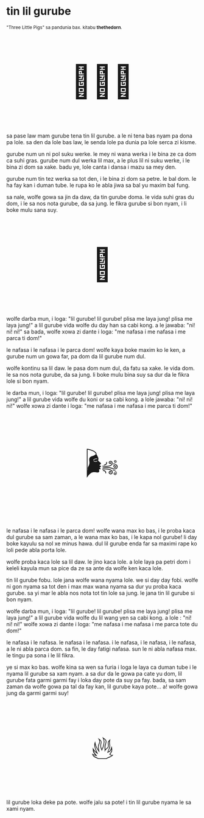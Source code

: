 # tin lil gurube

<small>"Three Little Pigs" sa pandunia bax. kitabu **thethedorn**.</small>

<p style="font-size:6em;text-align:center;">🐷🐷🐷</p>

sa pase law mam gurube tena tin lil gurube. a le ni tena bas nyam pa
dona pa lole. sa den da lole bas law, le senda lole pa dunia pa
lole serca zi kisme.

gurube num un ni pol suku werke. le mey ni wana werka i le bina ze
ca dom ca suhi gras. gurube num dul werka lil max, a le plus lil ni
suku werke, i le bina zi dom sa xake. badu ye, lole canta i dansa
i mazu sa mey den.

gurube num tin tez werka sa tot den, i le bina zi dom sa petre. le
bal dom. le ha fay kan i duman tube. le rupa ko le abla jiwa sa bal
yu maxim bal fung.

sa nale, wolfe gowa sa jin da daw, da tin gurube doma. le vida suhi
gras du dom, i le sa nos nota gurube, da sa jung. le fikra gurube si
bon nyam, i li boke mulu sana suy.

<p style="font-size:6em;text-align:center;">🐺</p>

wolfe darba mun, i loga: "lil gurube! lil gurube! plisa me laya jung!
plisa me laya jung!" a lil gurube vida wolfe du day han sa cabi kong.
a le jawaba: "ni! ni! ni!" sa bada, wolfe xowa zi dante i loga:
"me nafasa i me nafasa i me parca ti dom!"

le nafasa i le nafasa i le parca dom! wolfe kaya boke maxim ko le
ken, a gurube num un gowa far, pa dom da lil gurube num dul.

wolfe kontinu sa lil daw. le pasa dom num dul, da fatu sa xake. le
vida dom. le sa nos nota gurube, da sa jung. li boke mulu bina suy
sa dur da le fikra lole si bon nyam.

le darba mun, i loga: "lil gurube! lil gurube! plisa me laya jung!
plisa me laya jung!" a lil gurube vida wolfe du koni or sa cabi kong.
a lole jawaba: "ni! ni! ni!" wolfe xowa zi dante i loga: "me
nafasa i me nafasa i me parca ti dom!"

<p style="font-size:6em;text-align:center;">🌬️</p>

le nafasa i le nafasa i le parca dom! wolfe wana max ko bas, i le
proba kaca dul gurube sa sam zaman, a le wana max ko bas, i le kapa nol
gurube! li day boke kayulu sa nol xe minus hawa. dul lil gurube
enda far sa maximi rape ko loli pede abla porta lole.

wolfe proba kaca lole sa lil daw. le jino kaca lole. a lole laya
pa petri dom i keleli kayula mun sa pice da ze sa ante da wolfe ken
kaca lole.

tin lil gurube fobu. lole jana wolfe wana nyama lole. we si day day
fobi. wolfe ni gon nyama sa tot den i max max wana nyama sa dur yu
proba kaca gurube. sa yi mar le abla nos nota tot tin lole sa jung.
le jana tin lil gurube si bon nyam.

wolfe darba mun, i loga: "lil gurube! lil gurube! plisa me laya
jung! plisa me laya jung!" a lil gurube vida wolfe du lil wang yen sa
cabi kong. a lole   : "ni! ni! ni!" wolfe xowa zi dante i
loga: "me nafasa i me nafasa i me parca tote du dom!"

le nafasa i le nafasa. le nafasa i le nafasa. i le nafasa, i le
nafasa, i le nafasa, a le ni abla parca dom. sa fin, le day fatigi
nafasa. sun le ni abla nafasa max. le tingu pa sona i le lil
fikra.

ye si max ko bas. wolfe kina sa wen sa furia i loga le laya ca duman
tube i le nyama lil gurube sa xam nyam. a sa dur da le gowa pa cate yu
dom, lil gurube fata garmi garmi fay i loka day pote da suy pa fay.
bada, sa sam zaman da wolfe gowa pa tal da fay kan, lil gurube kaya
pote... a! wolfe gowa jung da garmi garmi suy!

<p style="font-size:6em;text-align:center;">🔥</p>

lil gurube loka deke pa pote. wolfe jalu sa pote! i tin lil gurube
nyama le sa xami nyam.

